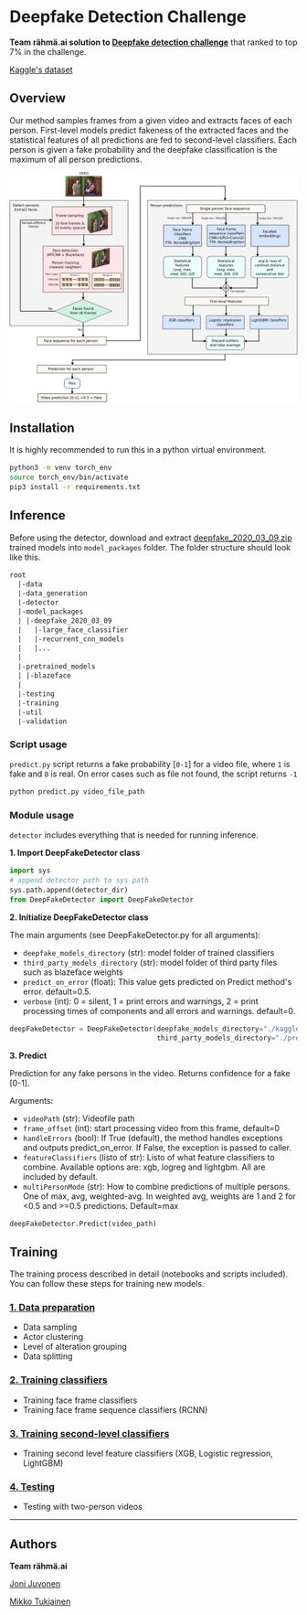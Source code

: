 # Deepfake Detection Challenge

**Team rähmä.ai solution to [Deepfake detection challenge](https://www.kaggle.com/c/deepfake-detection-challenge)** that ranked to top 7% in the challenge.

[Kaggle's dataset](https://www.kaggle.com/c/deepfake-detection-challenge/data)

## Overview

Our method samples frames from a given video and extracts faces of each person. First-level models predict fakeness of the extracted faces and the statistical features of all predictions are fed to second-level classifiers. Each person is given a fake probability and the deepfake classification is the maximum of all person predictions.

![Overview](./materials/overview.png)

## Installation

It is highly recommended to run this in a python virtual environment.

```bash
python3 -m venv torch_env
source torch_env/bin/activate
pip3 install -r requirements.txt
```

## Inference

Before using the detector, download and extract [deepfake_2020_03_09.zip](https://drive.google.com/file/d/1w9bzrhknycVBxz_3A5d1tDLkoJuUGZtk/view?usp=sharing) trained models into `model_packages` folder. The folder structure should look like this.

```
root
  |-data
  |-data_generation
  |-detector
  |-model_packages
  | |-deepfake_2020_03_09
  |   |-large_face_classifier
  |   |-recurrent_cnn_models
  |   |...
  |
  |-pretrained_models
  | |-blazeface
  |
  |-testing
  |-training
  |-util
  |-validation
```

### Script usage

`predict.py` script returns a fake probability [`0-1`] for a video file, where `1` is fake and `0` is real. On error cases such as file not found, the script returns `-1`

```bash
python predict.py video_file_path
```

### Module usage

`detector` includes everything that is needed for running inference.

**1. Import DeepFakeDetector class**

```python
import sys
# append detector path to sys path
sys.path.append(detector_dir)
from DeepFakeDetector import DeepFakeDetector
```

**2. Initialize DeepFakeDetector class**

The main arguments (see DeepFakeDetector.py for all arguments):
- `deepfake_models_directory` (str): model folder of trained classifiers
- `third_party_models_directory` (str): model folder of third party files such as blazeface weights
- `predict_on_error` (float): This value gets predicted on Predict method's error. default=0.5.
- `verbose` (int): 0 = silent, 1 = print errors and warnings, 2 = print processing times of components and all errors and warnings. default=0. 

```python
deepFakeDetector = DeepFakeDetector(deepfake_models_directory="./kaggle_datasets/deepfake_2020_03_09/",
                                    third_party_models_directory="./pretrained_models/")
```

**3. Predict**

Prediction for any fake persons in the video. Returns confidence for a fake [0-1].

Arguments:
- `videoPath` (str): Videofile path
- `frame_offset` (int): start processing video from this frame, default=0
- `handleErrors` (bool): If True (default), the method handles exceptions and outputs predict_on_error. If False, the exception is passed to caller.
- `featureClassifiers` (listo of str): Listo of what feature classifiers to combine. Available options are: xgb, logreg and lightgbm. All are included by default.
- `multiPersonMode` (str): How to combine predictions of multiple persons. One of max, avg, weighted-avg. In weighted avg, weights are 1 and 2 for <0.5 and >=0.5 predictions. Default=max

```
deepFakeDetector.Predict(video_path)
```

## Training

The training process described in detail (notebooks and scripts included). You can follow these steps for training new models.

### [1. Data preparation](data_generation)

- Data sampling
- Actor clustering
- Level of alteration grouping
- Data splitting

### [2. Training classifiers](training)

- Training face frame classifiers
- Training face frame sequence classifiers (RCNN)

### [3. Training second-level classifiers](validation)

- Training second level feature classifiers (XGB, Logistic regression, LightGBM)

### [4. Testing](testing)

- Testing with two-person videos

----------------------------------

## Authors

**Team rähmä.ai**

[Joni Juvonen](https://github.com/jpjuvo)

[Mikko Tukiainen](https://github.com/mjkvaak)
